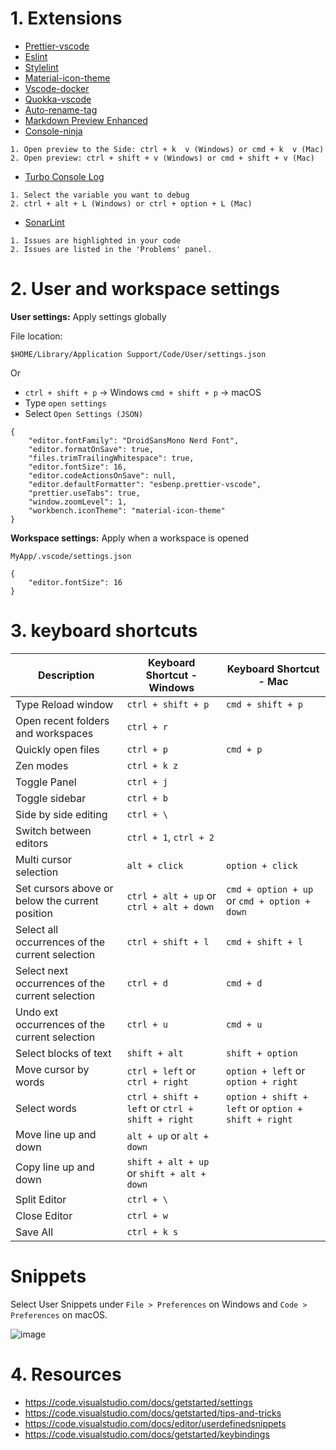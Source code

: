 # 1. Extensions

- [Prettier-vscode](https://marketplace.visualstudio.com/items?itemName=esbenp.prettier-vscode)
- [Eslint](https://marketplace.visualstudio.com/items?itemName=dbaeumer.vscode-eslint)
- [Stylelint](https://marketplace.visualstudio.com/items?itemName=stylelint.vscode-stylelint)
- [Material-icon-theme](https://marketplace.visualstudio.com/items?itemName=PKief.material-icon-theme)
- [Vscode-docker](https://marketplace.visualstudio.com/items?itemName=ms-azuretools.vscode-docker)
- [Quokka-vscode](https://marketplace.visualstudio.com/items?itemName=WallabyJs.quokka-vscode)
- [Auto-rename-tag](https://marketplace.visualstudio.com/items?itemName=formulahendry.auto-rename-tag)
- [Markdown Preview Enhanced](https://marketplace.visualstudio.com/items?itemName=shd101wyy.markdown-preview-enhanced)
- [Console-ninja](https://marketplace.visualstudio.com/items?itemName=WallabyJs.console-ninja)

```
1. Open preview to the Side: ctrl + k  v (Windows) or cmd + k  v (Mac)
2. Open preview: ctrl + shift + v (Windows) or cmd + shift + v (Mac)
```
- [Turbo Console Log](https://marketplace.visualstudio.com/items?itemName=ChakrounAnas.turbo-console-log)
```
1. Select the variable you want to debug
2. ctrl + alt + L (Windows) or ctrl + option + L (Mac)
 ```
 - [SonarLint](https://marketplace.visualstudio.com/items?itemName=SonarSource.sonarlint-vscode)
 ```
 1. Issues are highlighted in your code
 2. Issues are listed in the 'Problems' panel.
 ```

# 2. User and workspace settings

<b>User settings:</b> Apply settings globally

File location:

`$HOME/Library/Application Support/Code/User/settings.json`

Or 
- `ctrl + shift + p` -> Windows `cmd + shift + p` -> macOS
- Type `open settings`
- Select `Open Settings (JSON)`

```
{
	"editor.fontFamily": "DroidSansMono Nerd Font",
	"editor.formatOnSave": true,
	"files.trimTrailingWhitespace": true,
	"editor.fontSize": 16,
	"editor.codeActionsOnSave": null,
	"editor.defaultFormatter": "esbenp.prettier-vscode",
	"prettier.useTabs": true,
	"window.zoomLevel": 1,
	"workbench.iconTheme": "material-icon-theme"
}
```

<b>Workspace settings:</b> Apply when a workspace is opened

`MyApp/.vscode/settings.json`

```
{
	"editor.fontSize": 16
}
```

# 3. keyboard shortcuts
| Description                                      | Keyboard Shortcut - Windows                    | Keyboard Shortcut - Mac                            |
| ------------------------------------------------ | ---------------------------------------------- | -------------------------------------------------- |
| Type Reload window                               | `ctrl + shift + p`                             | `cmd + shift + p`                                  |
| Open recent folders and workspaces               | `ctrl + r`                                     |                                                    |
| Quickly open files                               | `ctrl + p`                                     | `cmd + p`                                          |
| Zen modes                                        | `ctrl + k z`                                   |                                                    |
| Toggle Panel                                     | `ctrl + j`                                     |                                                    |
| Toggle sidebar                                   | `ctrl + b`                                     |                                                    |
| Side by side editing                             | `ctrl + \`                                     |                                                    |
| Switch between editors                           | `ctrl + 1`, `ctrl + 2`                         |                                                    |
| Multi cursor selection                           | `alt + click`                                  | `option + click`                                   |
| Set cursors above or below the current position  | `ctrl + alt + up` or `ctrl + alt + down`       | `cmd + option + up` or `cmd + option + down`       |
| Select all occurrences of the current selection  | `ctrl + shift + l`                             | `cmd + shift + l`                                  |
| Select next occurrences of the current selection | `ctrl + d`                                     | `cmd + d`                                          |
| Undo ext occurrences of the current selection    | `ctrl + u`                                     | `cmd + u`                                          |
| Select blocks of text                            | `shift + alt`                                  | `shift + option`                                   |
| Move cursor by words                             | `ctrl + left` or `ctrl + right`                | `option + left` or `option + right`                |
| Select words                                     | `ctrl + shift + left` or `ctrl + shift + right`| `option + shift + left` or `option + shift + right`|
| Move line up and down                            | `alt + up` or `alt + down`                     |                                                    |
| Copy line up and down                            | `shift + alt + up` or `shift + alt + down`     |                                                    |
| Split Editor                                     | `ctrl + \`                                     |                                                    |
| Close Editor                                     | `ctrl + w`                                     |                                                    |
| Save All                                         | `ctrl + k s`                                   |                                                    |




# Snippets

Select User Snippets under `File > Preferences` on Windows and `Code > Preferences` on macOS.

![image](https://user-images.githubusercontent.com/1612112/186821015-15f96630-7b2f-49d7-9d56-8db9fba13931.png)


# 4. Resources
- https://code.visualstudio.com/docs/getstarted/settings
- https://code.visualstudio.com/docs/getstarted/tips-and-tricks
- https://code.visualstudio.com/docs/editor/userdefinedsnippets
- https://code.visualstudio.com/docs/getstarted/keybindings
